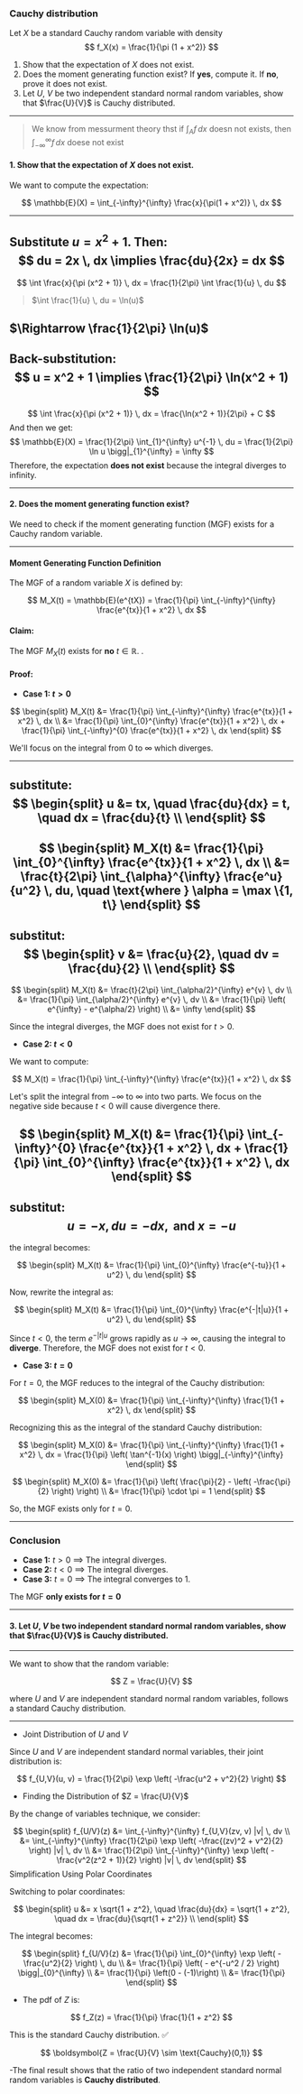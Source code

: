 ### Cauchy distribution

Let $X$ be a standard Cauchy random variable with density
$$
f_X(x) = \frac{1}{\pi (1 + x^2)}
$$
1. Show that the expectation of $X$ does not exist.
2. Does the moment generating function exist? If **yes**, compute it. If **no**, prove it does not exist.
3. Let $U$, $V$ be two independent standard normal random variables, show that $\frac{U}{V}$ is Cauchy distributed.

---
> We know from messurment theory thst if $\int_{A} f \,dx$ doesn not exists, then $\int_{- \infty}^{\infty} f \,dx$ doese not exist
#### 1. Show that the expectation of $X$ does not exist.

We want to compute the expectation:

$$
\mathbb{E}(X) = \int_{-\infty}^{\infty} \frac{x}{\pi(1 + x^2)} \, dx
$$

---
Substitute $u = x^2 + 1$. Then:
$$
du = 2x \, dx \implies \frac{du}{2x} = dx
$$
---
$$
\int \frac{x}{\pi (x^2 + 1)} \, dx = \frac{1}{2\pi} \int \frac{1}{u} \, du
$$

>$\int \frac{1}{u} \, du = \ln(u)$

$\Rightarrow \frac{1}{2\pi} \ln(u)$
---
Back-substitution:
$$
u = x^2 + 1 \implies \frac{1}{2\pi} \ln(x^2 + 1)
$$
---

$$
\int \frac{x}{\pi (x^2 + 1)} \, dx = \frac{\ln(x^2 + 1)}{2\pi} + C
$$
And then we get: 
$$
\mathbb{E}(X) = \frac{1}{2\pi} \int_{1}^{\infty} u^{-1} \, du = \frac{1}{2\pi} \ln u \bigg|_{1}^{\infty} = \infty
$$
Therefore, the expectation **does not exist** because the integral diverges to infinity.

---

#### 2. Does the moment generating function exist?


We need to check if the moment generating function (MGF) exists for a Cauchy random variable.

---
#### Moment Generating Function Definition
The MGF of a random variable $X$ is defined by:

$$
M_X(t) = \mathbb{E}(e^{tX}) = \frac{1}{\pi} \int_{-\infty}^{\infty} \frac{e^{tx}}{1 + x^2} \, dx
$$

#### Claim:
The MGF $M_X(t)$ exists for **no** $t \in \mathbb{R}$. .
#### Proof:

- **Case 1: $t > 0$**

$$
\begin{split}
M_X(t) &= \frac{1}{\pi} \int_{-\infty}^{\infty} \frac{e^{tx}}{1 + x^2} \, dx \\
&= \frac{1}{\pi} \int_{0}^{\infty} \frac{e^{tx}}{1 + x^2} \, dx + \frac{1}{\pi} \int_{-\infty}^{0} \frac{e^{tx}}{1 + x^2} \, dx
\end{split}
$$

We'll focus on the integral from $0$ to $\infty$ which diverges.

---
 substitute:
$$
\begin{split}
u &= tx, \quad \frac{du}{dx} = t, \quad dx = \frac{du}{t} \\
\end{split}
$$
---
$$
\begin{split}
M_X(t) &= \frac{1}{\pi} \int_{0}^{\infty} \frac{e^{tx}}{1 + x^2} \, dx \\
&= \frac{t}{2\pi} \int_{\alpha}^{\infty} \frac{e^u}{u^2} \, du, \quad \text{where } \alpha = \max \{1, t\} 
\end{split}
$$
---
substitut:
$$
\begin{split}
v &= \frac{u}{2}, \quad dv = \frac{du}{2} \\
\end{split}
$$
---
$$
\begin{split}
M_X(t) &= \frac{t}{2\pi} \int_{\alpha/2}^{\infty} e^{v} \, dv \\
&= \frac{1}{\pi} \int_{\alpha/2}^{\infty} e^{v} \, dv \\
&= \frac{1}{\pi} \left( e^{\infty} - e^{\alpha/2} \right) \\
&= \infty
\end{split}
$$

Since the integral diverges, the MGF does not exist for $t > 0$. 

- **Case 2: $t < 0$**

We want to compute:

$$
M_X(t) = \frac{1}{\pi} \int_{-\infty}^{\infty} \frac{e^{tx}}{1 + x^2} \, dx
$$

Let's split the integral from $-\infty$ to $\infty$ into two parts. We focus on the negative side because $t < 0$ will cause divergence there.

$$
\begin{split}
M_X(t) &= \frac{1}{\pi} \int_{-\infty}^{0} \frac{e^{tx}}{1 + x^2} \, dx + \frac{1}{\pi} \int_{0}^{\infty} \frac{e^{tx}}{1 + x^2} \, dx
\end{split}
$$
---
 substitut:
 $$
  u = -x, du = -dx, \text{ and } x = -u
$$
---

  
  the integral becomes:

$$
\begin{split}
M_X(t) &= \frac{1}{\pi} \int_{0}^{\infty} \frac{e^{-tu}}{1 + u^2} \, du
\end{split}
$$

Now, rewrite the integral as:

$$
\begin{split}
M_X(t) &= \frac{1}{\pi} \int_{0}^{\infty} \frac{e^{-|t|u}}{1 + u^2} \, du
\end{split}
$$

Since $t < 0$, the term $e^{-|t|u}$ grows rapidly as $u \to \infty$, causing the integral to **diverge**. Therefore, the MGF does not exist for $t < 0$. 

- **Case 3: $t = 0$**

For $t = 0$, the MGF reduces to the integral of the Cauchy distribution:

$$
\begin{split}
M_X(0) &= \frac{1}{\pi} \int_{-\infty}^{\infty} \frac{1}{1 + x^2} \, dx
\end{split}
$$

Recognizing this as the integral of the standard Cauchy distribution:

$$
\begin{split}
M_X(0) &= \frac{1}{\pi} \int_{-\infty}^{\infty} \frac{1}{1 + x^2} \, dx = \frac{1}{\pi} \left( \tan^{-1}(x) \right) \bigg|_{-\infty}^{\infty} 
\end{split}
$$

$$
\begin{split}
M_X(0) &= \frac{1}{\pi} \left( \frac{\pi}{2} - \left( -\frac{\pi}{2} \right) \right) \\
&= \frac{1}{\pi} \cdot \pi = 1
\end{split}
$$

So, the MGF exists only for $t = 0$. 

---

### Conclusion

- **Case 1:** $t > 0$ $\implies$ The integral diverges.
- **Case 2:** $t < 0$ $\implies$ The integral diverges.
- **Case 3:** $t = 0$ $\implies$ The integral converges to $1$.

The MGF **only exists for $t = 0$**

---
#### 3. Let $U$, $V$ be two independent standard normal random variables, show that $\frac{U}{V}$ is Cauchy distributed.

---
We want to show that the random variable:

$$
Z = \frac{U}{V}
$$

where $U$ and $V$ are independent standard normal random variables, follows a standard Cauchy distribution.

---

- Joint Distribution of $U$ and $V$

Since $U$ and $V$ are independent standard normal variables, their joint distribution is:

$$
f_{U,V}(u, v) = \frac{1}{2\pi} \exp \left( -\frac{u^2 + v^2}{2} \right)
$$

- Finding the Distribution of $Z = \frac{U}{V}$

By the change of variables technique, we consider:

$$
\begin{split}
f_{U/V}(z) &= \int_{-\infty}^{\infty} f_{U,V}(zv, v) |v| \, dv \\
&= \int_{-\infty}^{\infty} \frac{1}{2\pi} \exp \left( -\frac{(zv)^2 + v^2}{2} \right) |v| \, dv \\
&= \frac{1}{2\pi} \int_{-\infty}^{\infty} \exp \left( -\frac{v^2(z^2 + 1)}{2} \right) |v| \, dv
\end{split}
$$
Simplification Using Polar Coordinates

Switching to polar coordinates:

$$
\begin{split}
u &= x \sqrt{1 + z^2}, \quad \frac{du}{dx} = \sqrt{1 + z^2}, \quad dx = \frac{du}{\sqrt{1 + z^2}} \\
\end{split}
$$

The integral becomes:

$$
\begin{split}
f_{U/V}(z) &= \frac{1}{\pi} \int_{0}^{\infty} \exp \left( -\frac{u^2}{2} \right) \, du \\
&= \frac{1}{\pi} \left( - e^{-u^2 / 2} \right) \bigg|_{0}^{\infty} \\
&= \frac{1}{\pi} \left(0 - (-1)\right) \\
&= \frac{1}{\pi}
\end{split}
$$


- The pdf of $Z$ is:

$$
f_Z(z) = \frac{1}{\pi} \frac{1}{1 + z^2}
$$

This is the standard Cauchy distribution. ✅

$$
\boldsymbol{Z = \frac{U}{V} \sim \text{Cauchy}(0,1)}
$$

-The final result shows that the ratio of two independent standard normal random variables is **Cauchy distributed**.